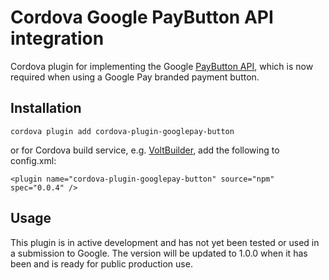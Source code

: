 # Cordova Google PayButton API integration

Cordova plugin for implementing the Google [PayButton API](https://developers.google.com/pay/api/android/guides/resources/pay-button-api), which is now required when using a Google Pay branded payment button.

## Installation

```
cordova plugin add cordova-plugin-googlepay-button
```

or for Cordova build service, e.g. [VoltBuilder](https://volt.build/), add the following to config.xml:

```
<plugin name="cordova-plugin-googlepay-button" source="npm" spec="0.0.4" />
```

## Usage

This plugin is in active development and has not yet been tested or used in a submission to Google. The version will be updated to 1.0.0 when it has been and is ready for public production use.

